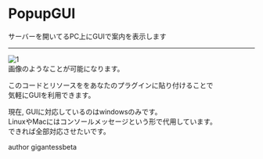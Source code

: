 # PopupGUI
サーバーを開いてるPC上にGUIで案内を表示します  
***
![1](https://github.com/gigantessbeta/PopupGUI/blob/master/image/screenshot.jpg)  
画像のようなことが可能になります。  
  
  
このコードとリソースををあなたのプラグインに貼り付けることで  
気軽にGUIを利用できます。  
  
  
  
  
現在, GUIに対応しているのはwindowsのみです。  
LinuxやMacにはコンソールメッセージという形で代用しています。  
できれば全部対応させたいです。
  
author gigantessbeta
